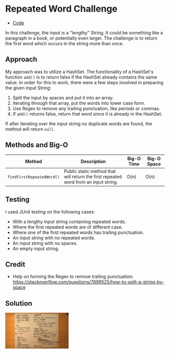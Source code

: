 # Repeated Word Challenge
* [Code](../src/main/java/repeatedword)

In this challenge, the input is a "lengthy" String. It could be something like a paragraph in a book, or potentially even larger. The challenge is to return the first word which occurs in the string more than once.

## Approach

My approach was to utilize a HashSet. The functionality of a HashSet's function `add()` is to return false if the HashSet already contains the same value. In order for this to work, there were a few steps involved in preparing the given input String:
1. Split the input by spaces and put it into an array.
2. Iterating through that array, put the words into lower case form.
3. Use Regex to remove any trailing punctuation, like periods or commas.
4. If `add()` returns false, return that word since it is already in the HashSet. 

If after iterating over the input string no duplicate words are found, the method will return `null`.

## Methods and Big-O

| Method                    | Description                                                                              | Big-O Time  | Big-O Space  |
|---------------------------|------------------------------------------------------------------------------------------|-------------|--------------|
| `findFirstRepeatedWord()` | Public static method that will return the first repeated word from an input string.      | O(n)        | O(n)         |

## Testing

I used JUnit testing on the following cases:
* With a lengthy input string containing repeated words.
* Where the first repeated words are of different case.
* Where one of the first repeated words has trailing punctuation.
* An input string with no repeated words.
* An input string with no spaces.
* An empty input string.

## Credit

* Help on forming the Regex to remove trailing punctuation: https://stackoverflow.com/questions/7899525/how-to-split-a-string-by-space

## Solution

  <img src="../assets/repeated-word.jpg"
       alt="White Board Picture"
       style="float: left; margin-right: 10px; width: 200px;" />



